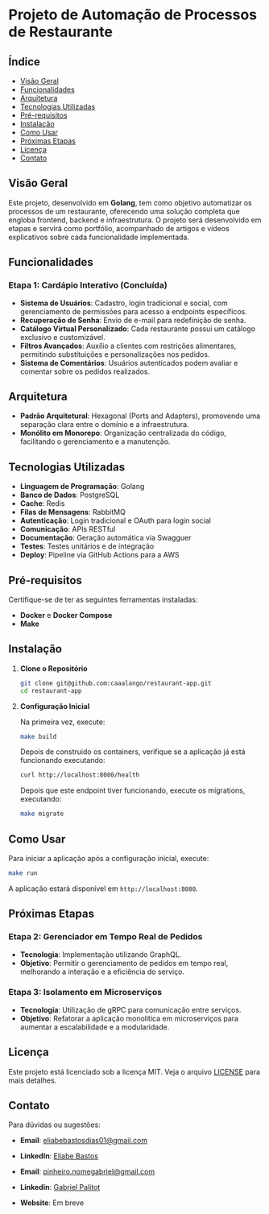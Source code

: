 # Projeto de Automação de Processos de Restaurante

## Índice

- [Visão Geral](#visão-geral)
- [Funcionalidades](#funcionalidades)
- [Arquitetura](#arquitetura)
- [Tecnologias Utilizadas](#tecnologias-utilizadas)
- [Pré-requisitos](#pré-requisitos)
- [Instalação](#instalação)
- [Como Usar](#como-usar)
- [Próximas Etapas](#próximas-etapas)
- [Licença](#licença)
- [Contato](#contato)

## Visão Geral

Este projeto, desenvolvido em **Golang**, tem como objetivo automatizar os processos de um restaurante, oferecendo uma solução completa que engloba frontend, backend e infraestrutura. O projeto será desenvolvido em etapas e servirá como portfólio, acompanhado de artigos e vídeos explicativos sobre cada funcionalidade implementada.

## Funcionalidades

### Etapa 1: Cardápio Interativo (Concluída)

- **Sistema de Usuários**: Cadastro, login tradicional e social, com gerenciamento de permissões para acesso a endpoints específicos.
- **Recuperação de Senha**: Envio de e-mail para redefinição de senha.
- **Catálogo Virtual Personalizado**: Cada restaurante possui um catálogo exclusivo e customizável.
- **Filtros Avançados**: Auxílio a clientes com restrições alimentares, permitindo substituições e personalizações nos pedidos.
- **Sistema de Comentários**: Usuários autenticados podem avaliar e comentar sobre os pedidos realizados.

## Arquitetura

- **Padrão Arquitetural**: Hexagonal (Ports and Adapters), promovendo uma separação clara entre o domínio e a infraestrutura.
- **Monólito em Monorepo**: Organização centralizada do código, facilitando o gerenciamento e a manutenção.

## Tecnologias Utilizadas

- **Linguagem de Programação**: Golang
- **Banco de Dados**: PostgreSQL
- **Cache**: Redis
- **Filas de Mensagens**: RabbitMQ
- **Autenticação**: Login tradicional e OAuth para login social
- **Comunicação**: APIs RESTful
- **Documentação**: Geração automática via Swagguer
- **Testes**: Testes unitários e de integração
- **Deploy**: Pipeline via GitHub Actions para a AWS

## Pré-requisitos

Certifique-se de ter as seguintes ferramentas instaladas:

- **Docker** e **Docker Compose**
- **Make**

## Instalação

1. **Clone o Repositório**

   ```bash
   git clone git@github.com:caaalango/restaurant-app.git
   cd restaurant-app
   ```

2. **Configuração Inicial**

   Na primeira vez, execute:

   ```bash
   make build
   ```

   Depois de construido os containers, verifique se a aplicação já está funcionando executando:

   ```bash
   curl http://localhost:8080/health
   ```

   Depois que este endpoint tiver funcionando, execute os migrations, executando:

   ```bash
   make migrate
   ```

## Como Usar

Para iniciar a aplicação após a configuração inicial, execute:

```bash
make run
```

A aplicação estará disponível em `http://localhost:8080`.

## Próximas Etapas

### Etapa 2: Gerenciador em Tempo Real de Pedidos

- **Tecnologia**: Implementação utilizando GraphQL.
- **Objetivo**: Permitir o gerenciamento de pedidos em tempo real, melhorando a interação e a eficiência do serviço.

### Etapa 3: Isolamento em Microserviços

- **Tecnologia**: Utilização de gRPC para comunicação entre serviços.
- **Objetivo**: Refatorar a aplicação monolítica em microserviços para aumentar a escalabilidade e a modularidade.

## Licença

Este projeto está licenciado sob a licença MIT. Veja o arquivo [LICENSE](LICENSE) para mais detalhes.

## Contato

Para dúvidas ou sugestões:

- **Email**: eliabebastosdias01@gmail.com
- **LinkedIn**: [Eliabe Bastos](https://www.linkedin.com/in/eliabebastos/)

- **Email**: pinheiro.nomegabriel@gmail.com
- **Linkedin**: [Gabriel Palitot](https://www.linkedin.com/in/gabriel-palitot-3a4b87186/)

- **Website**: Em breve
